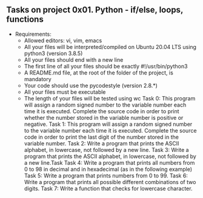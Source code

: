 ## Tasks on project 0x01. Python - if/else, loops, functions
- Requirements: 
	- Allowed editors: vi, vim, emacs
	- All your files will be interpreted/compiled on Ubuntu 20.04 LTS using python3 (version 3.8.5)
	- All your files should end with a new line
	- The first line of all your files should be exactly #!/usr/bin/python3
	- A README.md file, at the root of the folder of the project, is mandatory
	- Your code should use the pycodestyle (version 2.8.\*)
	- All your files must be executable
	- The length of your files will be tested using wc
Task 0: This program will assign a random signed number to the variable number each time it is executed. Complete the source code in order to print whether the number stored in the variable number is positive or negative.
Task 1: This program will assign a random signed number to the variable number each time it is executed. Complete the source code in order to print the last digit of the number stored in the variable number.
Task 2: Write a program that prints the ASCII alphabet, in lowercase, not followed by a new line.
Task 3: Write a program that prints the ASCII alphabet, in lowercase, not followed by a new line.Task
Task 4: Write a program that prints all numbers from 0 to 98 in decimal and in hexadecimal (as in the following example)
Task 5: Write a program that prints numbers from 0 to 99.
Task 6: Write a program that prints all possible different combinations of two digits.
Task 7: Write a function that checks for lowercase character.
